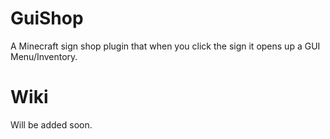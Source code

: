 # GuiShop
A Minecraft sign shop plugin that when you click the sign it opens up a GUI Menu/Inventory.

# Wiki
Will be added soon.
